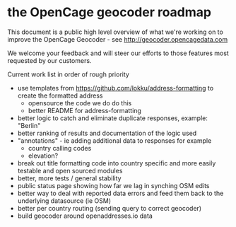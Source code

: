 the OpenCage geocoder roadmap
====================

This document is a public high level overview of what we're working on
to improve the OpenCage Geocoder - see http://geocoder.opencagedata.com

We welcome your feedback and will steer our efforts to those features
most requested by our customers.

Current work list in order of rough priority
- use templates from https://github.com/lokku/address-formatting to create the formatted address
  - opensource the code we do do this
  - better README for address-formatting
- better logic to catch and eliminate duplicate responses, example: "Berlin"
- better ranking of results and documentation of the logic used
- "annotations" - ie adding additional data to responses for example 
  - country calling codes
  - elevation?
- break out title formatting code into country specific and more easily
  testable and open sourced modules
- better, more tests / general stability
- public status page showing how far we lag in synching OSM edits
- better way to deal with reported data errors and feed them back to
  the underlying datasource (ie OSM)
- better per country routing (sending query to correct geocoder)
- build geocoder around openaddresses.io data

